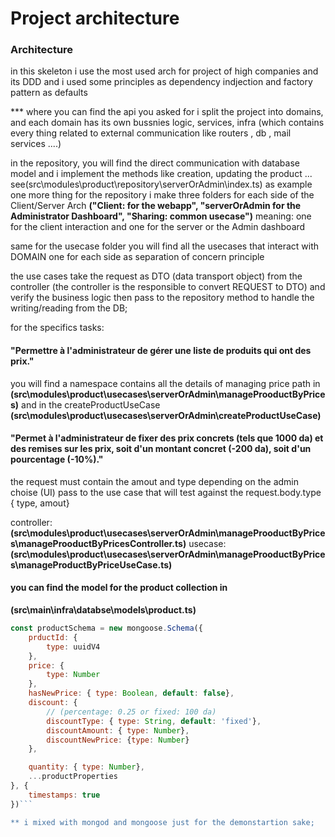 # Project architecture
### Architecture
in this skeleton i use the most used arch for project of high companies and its DDD
and i used some principles as dependency indjection and factory pattern as defaults 

*** where you can find the api you asked for
i split the project into domains, and each domain has its own bussnies logic, services,  infra (which contains every thing related to external communication like routers , db , mail services ....)

in the repository, you will find the direct communication with database model
and i implement the methods like creation, updating the product ... 
see(src\modules\product\repository\serverOrAdmin\index.ts) as example
one more thing for the repository i make three folders for each side of the Client/Server Arch
**("Client: for the webapp", "serverOrAdmin for the Administrator Dashboard", "Sharing: common usecase")**
meaning: one for the client interaction and one for the server or the Admin dashboard

same for the usecase folder you will find all the usecases that interact with DOMAIN
one for each side as separation of concern principle

the use cases take the request as DTO (data transport object) from the controller (the controller is the responsible to convert REQUEST to DTO)
and verify the business logic then pass to the repository method to handle the writing/reading from the DB;

for the specifics tasks:
#### "Permettre à l'administrateur de gérer une liste de produits qui ont des prix."
 you will find a namespace contains all the details of managing price path in 
**(src\modules\product\usecases\serverOrAdmin\manageProoductByPrices)**
 and in the createProductUseCase
**(src\modules\product\usecases\serverOrAdmin\createProductUseCase)**

#### "Permet à l'administrateur de fixer des prix concrets (tels que 1000 da) et des remises sur les prix, soit d'un montant concret (-200 da), soit d'un pourcentage (-10%)."

the request must contain the amout and type depending on the admin choise (UI)
pass to the use case that will test against the request.body.type { type, amout}

controller: 
**(src\modules\product\usecases\serverOrAdmin\manageProoductByPrices\manageProoductByPricesController.ts)**
usecase:
**(src\modules\product\usecases\serverOrAdmin\manageProoductByPrices\manageProductByPriceUseCase.ts)**

#### you can find the model for the product collection in
**(src\main\infra\databse\models\product.ts)**

```javascript
const productSchema = new mongoose.Schema({
    prductId: {
        type: uuidV4
    },
    price: {
        type: Number
    },
    hasNewPrice: { type: Boolean, default: false},
    discount: {
        // (percentage: 0.25 or fixed: 100 da)
        discountType: { type: String, default: 'fixed'},
        discountAmount: { type: Number},
        discountNewPrice: {type: Number}
    },

    quantity: { type: Number},
    ...productProperties
}, { 
    timestamps: true
})```

** i mixed with mongod and mongoose just for the demonstartion sake;